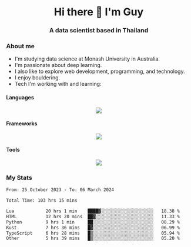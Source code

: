 <h1 align="center">Hi there 👋 I'm Guy</h1>
<h3 align="center">A data scientist based in Thailand</h3>

### About me

- I'm studying data science at Monash University in Australia.
- I'm passionate about deep learning.
- I also like to explore web development, programming, and technology.
- I enjoy bouldering.
- Tech I'm working with and learning:

#### Languages

<div align="center">
    <img src="https://skillicons.dev/icons?i=py,ts,js,html,css,rust,go" />
</div>

#### Frameworks

<div align="center">
    <img src="https://skillicons.dev/icons?i=pytorch,tensorflow,fastapi,react" /><br>
</div>

#### Tools

<div align="center">
    <img src="https://skillicons.dev/icons?i=postgres,redis,docker" /><br>
</div>

### My Stats

<!--START_SECTION:waka-->

```txt
From: 25 October 2023 - To: 06 March 2024

Total Time: 103 hrs 15 mins

Lua            20 hrs 1 min    ████▓░░░░░░░░░░░░░░░░░░░░   18.38 %
HTML           12 hrs 20 mins  ██▓░░░░░░░░░░░░░░░░░░░░░░   11.33 %
Python         9 hrs 1 min     ██░░░░░░░░░░░░░░░░░░░░░░░   08.29 %
Rust           7 hrs 36 mins   █▓░░░░░░░░░░░░░░░░░░░░░░░   06.99 %
TypeScript     6 hrs 28 mins   █▒░░░░░░░░░░░░░░░░░░░░░░░   05.94 %
Other          5 hrs 39 mins   █▒░░░░░░░░░░░░░░░░░░░░░░░   05.20 %
```

<!--END_SECTION:waka-->
